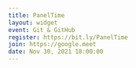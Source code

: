 ```yaml
---
title: PanelTime
layout: widget
event: Git & GitHub
register: https://bit.ly/PanelTime
join: https://google.meet
date: Nov 30, 2021 18:00:00
---
```

